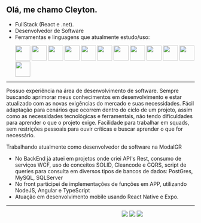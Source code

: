 ## Olá, me chamo Cleyton.
- FullStack (React e .net).
- Desenvolvedor de Software
- Ferramentas e linguagens que atualmente estudo/uso:<p></p>
 <img src="https://cdn.jsdelivr.net/gh/devicons/devicon/icons/csharp/csharp-original.svg" height="40" width="40"/> <img src="https://cdn.jsdelivr.net/gh/devicons/devicon/icons/dot-net/dot-net-plain-wordmark.svg" height="40" width="40"/>  <img src="https://cdn.jsdelivr.net/gh/devicons/devicon/icons/dotnetcore/dotnetcore-original.svg" height="40" width="40"/> <img src="https://cdn.jsdelivr.net/gh/devicons/devicon/icons/vscode/vscode-original.svg" height="40" width="40"/> <img src="https://cdn.jsdelivr.net/gh/devicons/devicon/icons/visualstudio/visualstudio-plain.svg" height="40" width="40"/> <img src="https://cdn.jsdelivr.net/gh/devicons/devicon/icons/typescript/typescript-original.svg" height="40" width="40"/> <img src="https://cdn.jsdelivr.net/gh/devicons/devicon/icons/react/react-original.svg" height="40" width="40"/> <img src="https://cdn.jsdelivr.net/gh/devicons/devicon/icons/mysql/mysql-original-wordmark.svg" height="40" width="40"/> <img src="https://cdn.jsdelivr.net/gh/devicons/devicon/icons/microsoftsqlserver/microsoftsqlserver-plain-wordmark.svg" height="40" width="40"/> <img src="https://cdn.jsdelivr.net/gh/devicons/devicon/icons/docker/docker-plain-wordmark.svg" height="40" width="40"/> <img src="https://cdn.jsdelivr.net/gh/devicons/devicon/icons/android/android-plain.svg" height="40" width="40"/> <img src="https://cdn.jsdelivr.net/gh/devicons/devicon/icons/git/git-plain.svg" height="40" width="40"/>             

<hr size="10" width="full"
<p>Possuo experiência na área de desenvolvimento de software. Sempre buscando aprimorar meus conhecimentos em desenvolvimento e estar atualizado com as novas exigências do mercado e suas necessidades. Fácil adaptação para cenários que ocorrem dentro do ciclo de um projeto, assim como as necessidades tecnológicas e ferramentais, não tendo dificuldades para aprender o que o projeto exige. Facilidade para trabalhar em squads, sem restrições pessoais para ouvir críticas e buscar aprender o que for necessário.

Trabalhando atualmente como desenvolvedor de software na ModalGR
 - No BackEnd já atuei em projetos onde criei API's Rest, consumo de serviços WCF, uso de conceitos SOLID, Cleancode e CQRS, script de queries para consulta em diversos tipos de bancos de dados: PostGres, MySQL, SQLServer
- No front participei de implementações de funções em APP, utilizando NodeJS, Angular e TypeScript
- Atuação em desenvolvimento mobile usando React Native e Expo.</p>
<hr size="10" width="full"

ㅤㅤㅤㅤㅤㅤㅤㅤㅤㅤㅤㅤㅤㅤㅤㅤㅤㅤㅤㅤㅤㅤㅤㅤ<a href="https://www.linkedin.com/in/cleyton-silva-6638b8216/" alt="linkedin" target="_blank"><img src="https://img.shields.io/badge/LinkedIn-%230077B5.svg?&style=flat-square&logo=linkedin&logoColor=white"></a> <a href="mailto:cleyton.avlis@gmail.com" alt="Gmail">
  <img src="https://img.shields.io/badge/-Gmail-FF0000?style=flat-square&labelColor=FF0000&logo=gmail&logoColor=white&link=cleyton.avlis@gmail.com" /></a>
  </a> <a href="https://github.com/AvlisC" alt="github" target="_blank"><img src="https://img.shields.io/badge/GitHub-000000?&style=flat-square&logo=GitHub&logoColor=white"></a>

